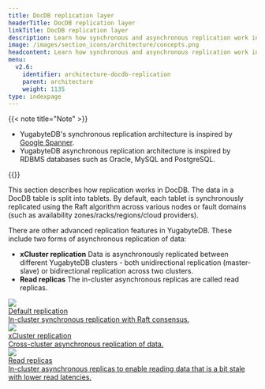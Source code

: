 ```yaml
---
title: DocDB replication layer
headerTitle: DocDB replication layer
linkTitle: DocDB replication layer
description: Learn how synchronous and asynchronous replication work in DocDB, including advanced features like xCluster replication and read replicas.
image: /images/section_icons/architecture/concepts.png
headcontent: Learn how synchronous and asynchronous replication work in DocDB.
menu:
  v2.6:
    identifier: architecture-docdb-replication
    parent: architecture
    weight: 1135
type: indexpage
---
```


{{< note title="Note" >}}

* YugabyteDB's synchronous replication architecture is inspired by <a href="https://research.google.com/archive/spanner-osdi2012.pdf">Google Spanner</a>.
* YugabyteDB asynchronous replication architecture is inspired by RDBMS databases such as Oracle, MySQL and PostgreSQL.

{{</note >}}

This section describes how replication works in DocDB. The data in a DocDB table is split into tablets. By default, each tablet is synchronously replicated using the Raft algorithm across various nodes or fault domains (such as availability zones/racks/regions/cloud providers).

There are other advanced replication features in YugabyteDB. These include two forms of asynchronous replication of data:
* **xCluster replication** Data is asynchronously replicated between different YugabyteDB clusters - both unidirectional replication (master-slave) or  bidirectional replication across two clusters.
* **Read replicas** The in-cluster asynchronous replicas are called read replicas.


<div class="row">

  <div class="col-12 col-md-6 col-lg-12 col-xl-6">
    <a class="section-link icon-offset" href="replication/">
      <div class="head">
        <img class="icon" src="/images/section_icons/architecture/concepts/replication.png" aria-hidden="true" />
        <div class="title">Default replication</div>
      </div>
      <div class="body">
        In-cluster synchronous replication with Raft consensus.
      </div>
    </a>
  </div>

  <div class="col-12 col-md-6 col-lg-12 col-xl-6">
    <a class="section-link icon-offset" href="async-replication/">
      <div class="head">
        <img class="icon" src="/images/section_icons/architecture/concepts/replication.png" aria-hidden="true" />
        <div class="title">xCluster replication</div>
      </div>
      <div class="body">
        Cross-cluster asynchronous replication of data.
      </div>
    </a>
  </div>

  <div class="col-12 col-md-6 col-lg-12 col-xl-6">
    <a class="section-link icon-offset" href="read-replicas/">
      <div class="head">
        <img class="icon" src="/images/section_icons/architecture/concepts/replication.png" aria-hidden="true" />
        <div class="title">Read replicas</div>
      </div>
      <div class="body">
        In-cluster asynchronous replicas to enable reading data that is a bit stale with lower read latencies.
      </div>
    </a>
  </div>


</div>
